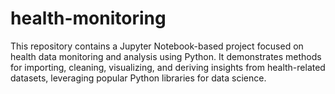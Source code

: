 # health-monitoring
This repository contains a Jupyter Notebook-based project focused on health data monitoring and analysis using Python. It demonstrates methods for importing, cleaning, visualizing, and deriving insights from health-related datasets, leveraging popular Python libraries for data science.
